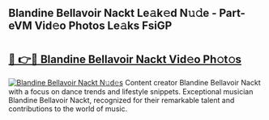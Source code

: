 ## Blandine Bellavoir Nackt Le𝚊k𝚎d N𝚞𝚍e - Part-eVM Vid𝚎o Photos Le𝚊ks FsiGP

# <h2><a href="http://fb4wj5a.evod.top/?m=Blandine+Bellavoir+Nackt">🔗 👉🔴 Blandine Bellavoir Nackt Vid𝚎o Ph𝚘t𝚘s</a></h2>

[![Blandine Bellavoir Nackt N𝚞d𝚎s](https://i.imgur.com/8V9OHl7.gif)](http://fb4wj5a.evod.top/?m=Blandine+Bellavoir+Nackt)
Content creator Blandine Bellavoir Nackt with a focus on dance trends and lifestyle snippets. Exceptional musician Blandine Bellavoir Nackt, recognized for their remarkable talent and contributions to the world of music. 
